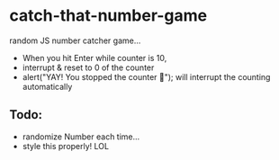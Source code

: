 # catch-that-number-game
random JS number catcher game...

- When you hit Enter while counter is 10, 
- interrupt & reset to 0 of the counter
- alert("YAY! You stopped the counter 🥳"); will interrupt the counting automatically

## Todo:
- randomize Number each time...
- style this properly! LOL

